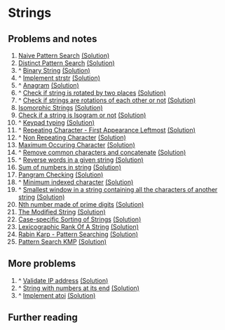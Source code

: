 # Strings

## Problems and notes
1. [Naive Pattern Search](https://practice.geeksforgeeks.org/problems/naive-pattern-search/1/?track=SPC-Strings&batchId=154) [(Solution)]()
2. [Distinct Pattern Search](https://practice.geeksforgeeks.org/problems/distinct-pattern-search/1/?track=SPC-Strings&batchId=154) [(Solution)]()
3. ^ [Binary String](https://practice.geeksforgeeks.org/problems/binary-string/1/?track=SPC-Strings&batchId=154) [(Solution)]()
4. ^ [Implement strstr](https://practice.geeksforgeeks.org/problems/implement-strstr/1/?track=SPC-Strings&batchId=154) [(Solution)]()
5. ^ [Anagram](https://practice.geeksforgeeks.org/problems/anagram/1/?track=SPC-Strings&batchId=154) [(Solution)](https://github.com/thecoducer/GeeksForGeeks_DSA_Course_Solutions/blob/master/Strings/anagram.cpp)
6. ^ [Check if string is rotated by two places](https://practice.geeksforgeeks.org/problems/check-if-string-is-rotated-by-two-places/1/?track=SPC-Strings&batchId=154) [(Solution)]()
7. ^ [Check if strings are rotations of each other or not](https://practice.geeksforgeeks.org/problems/check-if-strings-are-rotations-of-each-other-or-not/1/?track=SPC-Strings&batchId=154) [(Solution)]()
8. [Isomorphic Strings](https://practice.geeksforgeeks.org/problems/isomorphic-strings/1/?track=SPC-Strings&batchId=154) [(Solution)]()
9. [Check if a string is Isogram or not](https://practice.geeksforgeeks.org/problems/check-if-a-string-is-isogram-or-not/1/?track=SPC-Strings&batchId=154) [(Solution)]()
10. ^ [Keypad typing](https://practice.geeksforgeeks.org/problems/keypad-typing/0/?track=SPC-Strings&batchId=154) [(Solution)]()
11. ^ [Repeating Character - First Appearance Leftmost](https://practice.geeksforgeeks.org/problems/repeating-character-first-appearance-leftmost/1/?track=SPC-Strings&batchId=154) [(Solution)]()
12. ^ [Non Repeating Character](https://practice.geeksforgeeks.org/problems/non-repeating-character/1/?track=SPC-Strings&batchId=154) [(Solution)]()
13. [Maximum Occuring Character](https://practice.geeksforgeeks.org/problems/maximum-occuring-character/1/?track=SPC-Strings&batchId=154) [(Solution)]()
14. ^ [Remove common characters and concatenate](https://practice.geeksforgeeks.org/problems/remove-common-characters-and-concatenate/1/?track=SPC-Strings&batchId=154) [(Solution)]()
15. ^ [Reverse words in a given string](https://practice.geeksforgeeks.org/problems/reverse-words-in-a-given-string5459/1/?track=SPC-Strings&batchId=154) [(Solution)]()
16. [Sum of numbers in string](https://practice.geeksforgeeks.org/problems/sum-of-numbers-in-string/1/?track=SPC-Strings&batchId=154) [(Solution)]()
17. [Pangram Checking](https://practice.geeksforgeeks.org/problems/pangram-checking/1/?track=SPC-Strings&batchId=154) [(Solution)]()
18. ^ [Minimum indexed character](https://practice.geeksforgeeks.org/problems/minimum-indexed-character/1/?track=SPC-Strings&batchId=154) [(Solution)]()
19. ^ [Smallest window in a string containing all the characters of another string](https://practice.geeksforgeeks.org/problems/smallest-window-in-a-string-containing-all-the-characters-of-another-string/1/?track=SPC-Strings&batchId=154) [(Solution)]()
20. [Nth number made of prime digits](https://practice.geeksforgeeks.org/problems/nth-number-made-of-prime-digits/0/?track=SPC-Strings&batchId=154) [(Solution)]()
21. [The Modified String](https://practice.geeksforgeeks.org/problems/the-modified-string/1/?track=SPC-Strings&batchId=154) [(Solution)]()
22. [Case-specific Sorting of Strings](https://practice.geeksforgeeks.org/problems/case-specific-sorting-of-strings4845/1/?track=SPC-Strings&batchId=154) [(Solution)]()
23. [Lexicographic Rank Of A String](https://practice.geeksforgeeks.org/problems/rank-the-permutations/1/?track=SPC-Strings&batchId=154) [(Solution)]()
24. [Rabin Karp - Pattern Searching](https://practice.geeksforgeeks.org/problems/rabin-karp-pattern-searching/1/?track=SPC-Strings&batchId=154) [(Solution)]()
25. [Pattern Search KMP](https://practice.geeksforgeeks.org/problems/pattern-search-kmp/1/?track=SPC-Strings&batchId=154) [(Solution)]()


## More problems
1. ^ [Validate IP address](https://practice.geeksforgeeks.org/problems/validate-an-ip-address/1) [(Solution)](https://github.com/thecoducer/GeeksForGeeks_DSA_Course_Solutions/blob/master/Strings/More/validate_ip.java)
2. ^ [String with numbers at its end](https://practice.geeksforgeeks.org/problems/string-with-numbers-at-its-end/0) [(Solution)](https://github.com/thecoducer/GeeksForGeeks_DSA_Course_Solutions/blob/master/Strings/More/str_with_num_at_end.cpp)
3. ^ [Implement atoi](https://practice.geeksforgeeks.org/problems/implement-atoi/1) [(Solution)](https://github.com/thecoducer/GeeksForGeeks_DSA_Course_Solutions/blob/master/Strings/More/implement_atoi.cpp)


## Further reading
